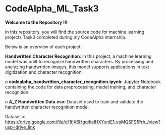 # CodeAlpha_ML_Task3

**Welcome to the Repository !!!**

In this repository, you will find the source code for machine learning projects Task3 completed during my CodeAlpha internship.

Below is an overview of each project:

**Handwritten Character Recognition**: In this project, a machine learning model was built to recognize handwritten characters. By processing and analyzing handwritten images, this model supports applications in text digitization and character recognition.

o **codealpha_handwritten_character_recognition.ipynb**: Jupyter Notebook containing the code for data preprocessing, model training, and character recognition.

o **A_Z Handwritten Data.csv:** Dataset used to train and validate the handwritten character recognition model.


Dataset = https://drive.google.com/file/d/1fjX6HgqihelHXYxnIE1_vpMQSFSfPrh_/view?usp=drive_link


